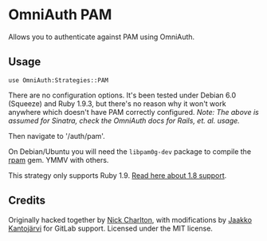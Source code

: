 # OmniAuth PAM

Allows you to authenticate against PAM using OmniAuth.

## Usage

    use OmniAuth:Strategies::PAM

There are no configuration options. It's been tested under Debian 6.0 (Squeeze) 
and Ruby 1.9.3, but there's no reason why it won't work anywhere which doesn't 
have PAM correctly configured. 
_Note: The above is assumed for Sinatra, check the OmniAuth docs for Rails, et. al. usage._

Then navigate to '/auth/pam'.

On Debian/Ubuntu you will need the `libpam0g-dev` package to compile the [rpam][] 
gem. YMMV with others.

This strategy only supports Ruby 1.9. [Read here about 1.8 support][oldruby].

## Credits

Originally hacked together by [Nick Charlton][nick], with modifications by 
[Jaakko Kantojärvi][jaakko] for GitLab support. Licensed under the MIT license.

[rpam]: https://github.com/canweriotnow/rpam-ruby19
[oldruby]: http://nickcharlton.net/post/pam-for-omniauth
[nick]: https://github.com/nickcharlton
[jaakko]: https://github.com/raphendyr

